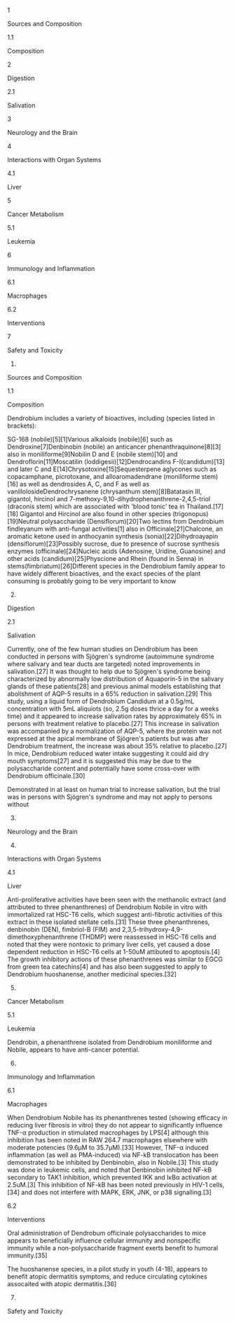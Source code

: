 1

Sources and Composition

1.1

Composition

2

Digestion

2.1

Salivation

3

Neurology and the Brain

4

Interactions with Organ Systems

4.1

Liver

5

Cancer Metabolism

5.1

Leukemia

6

Immunology and Inflammation

6.1

Macrophages

6.2

Interventions

7

Safety and Toxicity

1.

Sources and Composition

1.1

Composition

Dendrobium includes a variety of bioactives, including (species listed in brackets):

SG-168 (nobile)[5][1]Various alkaloids (nobile)[6] such as Dendroxine[7]Denbinobin (nobile) an anticancer phenanthraquinone[8][3] also in moniliforme[9]Nobilin D and E (nobile stem)[10] and Dendroflorin[11]Moscatilin (loddigesii)[12]Dendrocandins F-I(candidum)[13] and later C and E[14]Chrysotoxine[15]Sequesterpene aglycones such as copacamphane, picrotoxane, and alloaromadendrane (moniliforme stem)[16] as well as dendrosides A, C, and F as well as vanillolosideDendrochrysanene (chrysanthum stem)[8]Batatasin III, gigantol, hircinol and 7-methoxy-9,10-dihydrophenanthrene-2,4,5-triol (draconis stem) which are associated with 'blood tonic' tea in Thailand.[17][18] Gigantol and Hircinol are also found in other species (trigonopus)[19]Neutral polysaccharide (Densiflorum)[20]Two lectins from Dendrobium findleyanum with anti-fungal activities[1] also in Officinale[21]Chalcone, an aromatic ketone used in anthocyanin synthesis (sonia)[22]Dihydroayapin (densiflorum)[23]Possibly sucrose, due to presence of sucrose synthesis enzymes (officinale)[24]Nucleic acids (Adenosine, Uridine, Guanosine) and other acids (candidum)[25]Physcione and Rhein (found in Senna) in stems(fimbriatum)[26]Different species in the Dendrobium family appear to have widely different bioactives, and the exact species of the plant consuming is probably going to be very important to know

2.

Digestion

2.1

Salivation

Currently, one of the few human studies on Dendrobium has been conducted in persons with Sjögren's syndrome (autoimmune syndrome where salivary and tear ducts are targeted) noted improvements in salivation.[27] It was thought to help due to Sjögren's syndrome being characterized by abnormally low distribution of Aquaporin-5 in the salivary glands of these patients[28] and previous animal models establishing that abolishment of AQP-5 results in a 65% reduction in salivation.[29] This study, using a liquid form of Dendrobium Candidum at a 0.5g/mL concentration with 5mL aliquiots (so, 2.5g doses thrice a day for a weeks time) and it appeared to increase salivation rates by approximately 65% in persons with treatment relative to placebo.[27] This increase in salivation was accompanied by a normalization of AQP-5, where the protein was not expressed at the apical membrane of Sjögren's patients but was after Dendrobium treatment, the increase was about 35% relative to placebo.[27] In mice, Dendrobium reduced water intake suggesting it could aid dry mouth symptoms[27] and it is suggested this may be due to the polysaccharide content and potentially have some cross-over with Dendrobium officinale.[30]

Demonstrated in at least on human trial to increase salivation, but the trial was in persons with Sjögren's syndrome and may not apply to persons without

3.

Neurology and the Brain

4.

Interactions with Organ Systems

4.1

Liver

Anti-proliferative activities have been seen with the methanolic extract (and attributed to three phenanthrenes) of Dendrobium Nobile in vitro with immortalized rat HSC-T6 cells, which suggest anti-fibrotic activities of this extract in these isolated stellate cells.[31] These three phenanthrenes, denbinobin (DEN), fimbriol-B (FIM) and 2,3,5-trihydroxy-4,9-dimethoxyphenanthrene (THDMP) were reassessed in HSC-T6 cells and noted that they were nontoxic to primary liver cells, yet caused a dose dependent reduction in HSC-T6 cells at 1-50uM attibuted to apoptosis.[4] The growth inhibitory actions of these phenanthrenes was similar to EGCG from green tea catechins[4] and has also been suggested to apply to Dendrobium huoshanense, another medicinal species.[32]

5.

Cancer Metabolism

5.1

Leukemia

Dendrobin, a phenanthrene isolated from Dendrobium moniliforme and Nobile, appears to have anti-cancer potential.

6.

Immunology and Inflammation

6.1

Macrophages

When Dendrobium Nobile has its phenanthrenes tested (showing efficacy in reducing liver fibrosis in vitro) they do not appear to significantly influence TNF-α production in stimulated macrophages by LPS[4] although this inhibition has been noted in RAW 264.7 macrophages elsewhere with moderate potencies (9.6μM to 35.7μM).[33] However, TNF-α induced inflammation (as well as PMA-induced) via NF-kB translocation has been demonstrated to be inhibited by Denbinobin, also in Nobile.[3] This study was done in leukemic cells, and noted that Denbinobin inhibited NF-kB secondary to TAK1 inhibition, which prevented IKK and IκBα activation at 2.5uM.[3] This inhibition of NF-kB has been noted previously in HIV-1 cells,[34] and does not interfere with MAPK, ERK, JNK, or p38 signalling.[3]

6.2

Interventions

Oral administration of Dendrobum officinale polysaccharides to mice appears to beneficially influence cellular immunity and nonspecific immunity while a non-polysaccharide fragment exerts benefit to humoral immunity.[35]

The huoshanense species, in a pilot study in youth (4-18), appears to benefit atopic dermatitis symptoms, and reduce circulating cytokines assocaited with atopic dermatitis.[36]

7.

Safety and Toxicity

